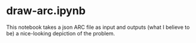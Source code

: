 # draw-arc.ipynb
This notebook takes a json ARC file as input and outputs (what I believe to be) a nice-looking depiction of the problem.
